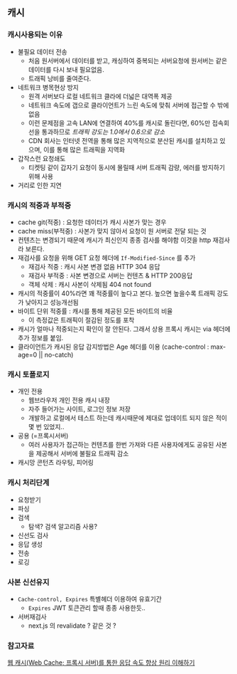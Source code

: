 ## 캐시

### 캐시사용되는 이유
- 불필요 데이터 전송
  - 처음 원서버에서 데이터를 받고, 캐싱하여 중복되는 서버요청에 원서버는 같은 데이터를 다시 보내 필요없음.
  - 트래픽 낭비를 줄여준다.
- 네트워크 병목현상 방지
  - 원격 서버보다 로컬 네트워크 클라에 더넓은 대역폭 제공
  - 네트워크 속도에 갭으로 클라이언트가 느린 속도에 맞춰 서버에 접근할 수 밖에 없음 
  - 이런 문제점을 고속 LAN에 연결하여 40%를 캐시로 돌린다면, 60%만 접속회선을 통과하므로 _트래픽 강도는 1.0에서 0.6으로 감소_
  - CDN 회사는 인터넷 전역을 통해 많은 지역적으로 분산된 캐시를 설치하고 있으며, 이를 통해 많은 트래픽을 지역화
- 갑작스런 요청쇄도
  - 티켓팅 같이 갑자기 요청이 동시에 몰릴때 서버 트래픽 감량, 에러를 방지하기 위해 사용
- 거리로 인한 지연 


### 캐시의 적중과 부적중 
- cache git(적중) : 요청한 데이터가 캐시 사본가 맞는 경우
- cache miss(부적중) : 사본가 맞지 않아서 요청이 원 서버로 전달 되는 것
- 컨텐츠는 변경되기 때문에 캐시가 최신인지 종종 검사를 해야함 이것을 http 재검사라 보른다. 
- 재검사를 요청을 위해 GET 요청 헤더에 ```If-Modified-Since``` 를 추가
  - 재검사 적중 : 캐시 사본 변경 없음 HTTP 304 응답
  - 재검사 부적중 : 사본 변경으로 서버는 컨텐츠 & HTTP 200응답
  - 객체 삭제 : 캐시 사본이 삭제됨 404 not found
- 캐시의 적중률이 40%라면 꽤 적중률이 높다고 본다. 높으면 높을수록 트래픽 강도가 낮아지고 성능개선됨
- 바이트 단위 적중률 : 캐시를 통해 제공된 모든 바이트의 비율 
  - 이 측정값은 트래픽이 절감된 정도를 포착
- 캐시가 얼마나 적중되는지 확인이 잘 안된다. 그래서 상용 프록시 캐시는 via 헤더에 추가 정보를 붙임.
- 클라이언트가 캐시된 응답 감지방법은 Age 헤더를 이용 (cache-control : max-age=0 || no-catch)


### 캐시 토폴로지
- 개인 전용
  - 웹브라우저 개인 전용 캐시 내장
  - 자주 들어가는 사이트, 로그인 정보 저장 
  - 개발하고 로컬에서 테스트 하는데 캐시때문에 제대로 업데이트 되지 않은 적이 몇 번 있었지..
- 공용 (=프록시서버)
  - 여러 사용자가 접근하는 컨텐츠를 한번 가져와 다른 사용자에게도 공유된 사본을 제공해서 서버에 불필요 트래픽 감소 
- 캐시망 콘턴츠 라우팅, 피어링 

### 캐시 처리단계 
- 요청받기
- 파싱
- 검색
  - 탐색? 검색 알고리즘 사용?  
- 신선도 검사
- 응답 생성
- 전송
- 로깅

### 사본 신선유지 
- ```Cache-control, Expires``` 특별헤더 이용하여 유효기간 
  - ```Expires``` JWT 토큰관리 할때 종종 사용한듯..  
- 서버재검사 
  - next.js 의 revalidate ? 같은 것 ? 


### 참고자료
[웹 캐시(Web Cache; 프록시 서버)를 통한 응답 속도 향상 원리 이해하기](https://studyandwrite.tistory.com/431)


